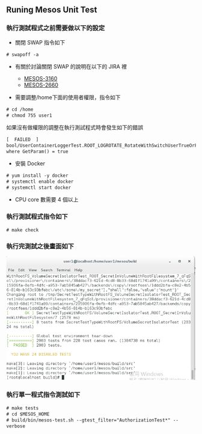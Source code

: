 ## Runing Mesos Unit Test
### 執行測試程式之前需要做以下的設定
* 關閉 SWAP 指令如下
```
# swapoff -a
```

* 有關於討論關閉 SWAP 的說明在以下的 JIRA 裡 
    * [MESOS-3160](https://issues.apache.org/jira/browse/MESOS-3160)
    * [MESOS-2660](https://issues.apache.org/jira/browse/MESOS-2660)
    
* 需要調整/home下面的使用者權限，指令如下
```
# cd /home
# chmod 755 user1
```
如果沒有做權限的調整在執行測試程式時會發生如下的錯誤
```
[  FAILED  ] bool/UserContainerLoggerTest.ROOT_LOGROTATE_RotateWithSwitchUserTrueOrFalse/0, where GetParam() = true
```

* 安裝 Docker
```
# yum install -y docker
# systemctl enable docker
# systemctl start docker
```

* CPU core 數需要 4 個以上

### 執行測試程式指令如下
```
# make check
```

### 執行完測試之後畫面如下
![mesos-test result](./images/mesos-test.png)


### 執行單一程式指令測試如下
```
# make tests
# cd $MESOS_HOME
# build/bin/mesos-test.sh --gtest_filter="AuthorizationTest*" --verbose
```
